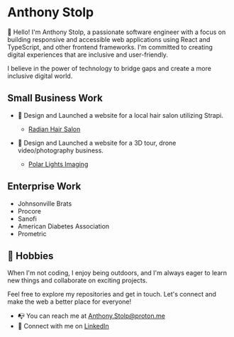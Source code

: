 
# Anthony Stolp

👋 Hello! I'm Anthony Stolp, a passionate software engineer with a focus on building responsive and accessible web applications using React and TypeScript, and other frontend frameworks. I'm committed to creating digital experiences that are inclusive and user-friendly.

I believe in the power of technology to bridge gaps and create a more inclusive digital world.

## Small Business Work

- :rocket: Design and Launched a website for a local hair salon utilizing Strapi.
  - <a href="www.radiant906.com">Radian Hair Salon</a>

- :construction_worker: Design and Launched a website for a 3D tour, drone video/photography business.
  - <a href="www.polarlightsimaging.com">Polar Lights Imaging</a>

## Enterprise Work

- Johnsonville Brats
- Procore
- Sanofi
- American Diabetes Association
- Prometric

## 🌱 Hobbies

When I'm not coding, I enjoy being outdoors, and I'm always eager to learn new things and collaborate on exciting projects.

Feel free to explore my repositories and get in touch. Let's connect and make the web a better place for everyone!

- :mailbox_with_no_mail: You can reach me at [Anthony.Stolp@proton.me](mailto:anthony.stolp@proton.me)
- :handshake: Connect with me on [LinkedIn](https://linkedin.com/in/anthonyjstolp)

